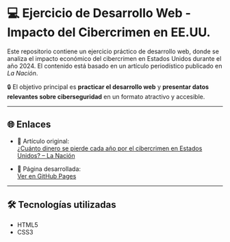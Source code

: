 # 💻 Ejercicio de Desarrollo Web - Impacto del Cibercrimen en EE.UU.

Este repositorio contiene un ejercicio práctico de desarrollo web, donde se analiza el impacto económico del cibercrimen en Estados Unidos durante el año 2024. El contenido está basado en un artículo periodístico publicado en *La Nación*.

🔒 El objetivo principal es **practicar el desarrollo web** y **presentar datos relevantes sobre ciberseguridad** en un formato atractivo y accesible.

---

## 🌐 Enlaces

- 📄 Artículo original:  
  [¿Cuánto dinero se pierde cada año por el cibercrimen en Estados Unidos? – La Nación](https://www.lanacion.com.ar/tecnologia/cuanto-dinero-se-pierde-cada-ano-por-el-cibercrimen-en-estados-unidos-nid1234567/) <!-- Cambiá el link si es necesario -->

- 🚀 Página desarrollada:  
  [Ver en GitHub Pages](https://jpestelles.github.io/desarrollo-web/) <!-- Reemplazá con tu URL de GitHub Pages -->

---

## 🛠️ Tecnologías utilizadas

- HTML5
- CSS3
